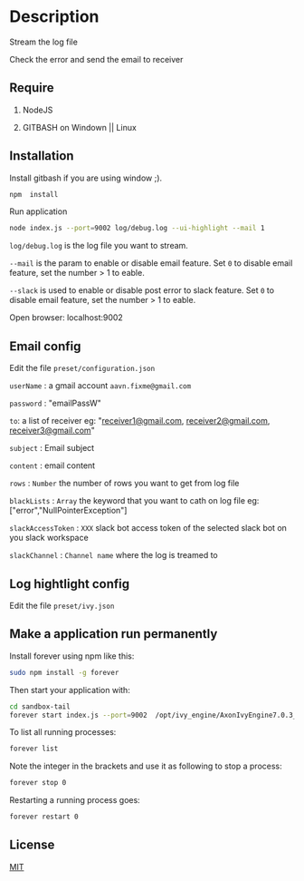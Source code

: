 # Description

Stream the log file

Check the error and send the email to receiver

## Require
1. NodeJS

2. GITBASH on Windown || Linux

## Installation

Install gitbash if you are using window ;).

```bash
npm  install
```

Run application
```bash
node index.js --port=9002 log/debug.log --ui-highlight --mail 1
```
`log/debug.log` is the log file you want to stream.

`--mail` is the param to enable or disable email feature. Set `0` to disable email feature, set the number > 1 to eable.

`--slack` is used to enable or disable post error to slack feature. Set `0` to disable email feature, set the number > 1 to eable.

Open browser: localhost:9002

## Email config
Edit the file `preset/configuration.json`

`userName` : a gmail account `aavn.fixme@gmail.com`

`password` : "emailPassW" 

`to`: a list of receiver eg: "receiver1@gmail.com, receiver2@gmail.com, receiver3@gmail.com"

`subject` : Email subject

`content` : email content

`rows` : `Number` the number of rows you want to get from log file

`blackLists` : `Array` the keyword that you want to cath on log file eg: ["error","NullPointerException"]

`slackAccessToken` : `XXX` slack bot access token of the selected slack bot on you slack workspace

`slackChannel` : `Channel name` where the log is treamed to

## Log hightlight config
Edit the file `preset/ivy.json`

## Make a application run permanently
Install forever using npm like this:
```bash
sudo npm install -g forever
```
Then start your application with:
```bash
cd sandbox-tail
forever start index.js --port=9002  /opt/ivy_engine/AxonIvyEngine7.0.3_CreditHighway_T/logs/ch.ivyteam.ivy.log --ui-highlight --mail 1
```
To list all running processes:
```bash
forever list
```
Note the integer in the brackets and use it as following to stop a process:
```bash
forever stop 0
```
Restarting a running process goes:
```bash
forever restart 0
```


## License
[MIT](https://choosealicense.com/licenses/mit/)
